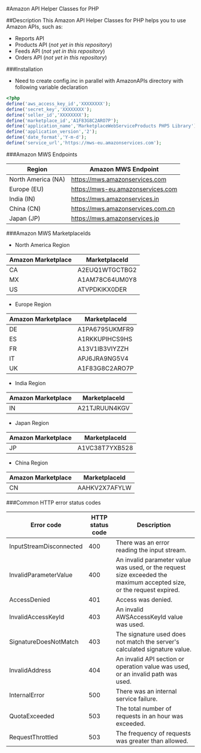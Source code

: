 #Amazon API Helper Classes for PHP

##Description
This Amazon API Helper Classes for PHP helps you to use Amazon APIs, such as:
* Reports API
* Products API (*not yet in this repository*)
* Feeds API (*not yet in this repository*)
* Orders API (*not yet in this repository*)

###Installation

* Need to create config.inc in parallel with AmazonAPIs directory with following variable declaration
```php
<?php
define('aws_access_key_id','XXXXXXXX');
define('secret_key','XXXXXXXX');
define('seller_id','XXXXXXXX');
define('marketplace_id','A1F83G8C2ARO7P');
define('application_name','MarketplaceWebServiceProducts PHP5 Library');
define('application_version','2');
define('date_format','Y-m-d');
define('service_url','https://mws-eu.amazonservices.com');
```

###Amazon MWS Endpoints

|       Region       |        Amazon MWS Endpoint        |
|--------------------|-----------------------------------|
| North America (NA) | https://mws.amazonservices.com    |
| Europe (EU)        | https://mws-eu.amazonservices.com |
| India (IN)         | https://mws.amazonservices.in     |
| China (CN)         | https://mws.amazonservices.com.cn |
| Japan (JP)         | https://mws.amazonservices.jp     |

###Amazon MWS MarketplaceIds

* North America Region

| Amazon Marketplace | MarketplaceId  |
|--------------------|----------------|
| CA                 | A2EUQ1WTGCTBG2 |
| MX                 | A1AM78C64UM0Y8 |
| US                 | ATVPDKIKX0DER  |

* Europe Region

| Amazon Marketplace | MarketplaceId  |
|--------------------|----------------|
| DE                 | A1PA6795UKMFR9 |
| ES                 | A1RKKUPIHCS9HS |
| FR                 | A13V1IB3VIYZZH |
| IT                 | APJ6JRA9NG5V4  |
| UK                 | A1F83G8C2ARO7P |

* India Region

| Amazon Marketplace | MarketplaceId |
|--------------------|---------------|
| IN                 | A21TJRUUN4KGV |

* Japan Region

| Amazon Marketplace | MarketplaceId  |
|--------------------|----------------|
| JP                 | A1VC38T7YXB528 |

* China Region

| Amazon Marketplace | MarketplaceId |
|--------------------|---------------|
| CN                 | AAHKV2X7AFYLW |

###Common HTTP error status codes

|       Error code        | HTTP status code |                                                     Description                                                      |
|-------------------------|------------------|----------------------------------------------------------------------------------------------------------------------|
| InputStreamDisconnected |              400 | There was an error reading the input stream.                                                                         |
| InvalidParameterValue   |              400 | An invalid parameter value was used, or the request size exceeded the maximum accepted size, or the request expired. |
| AccessDenied            |              401 | Access was denied.                                                                                                   |
| InvalidAccessKeyId      |              403 | An invalid AWSAccessKeyId value was used.                                                                            |
| SignatureDoesNotMatch   |              403 | The signature used does not match the server's calculated signature value.                                           |
| InvalidAddress          |              404 | An invalid API section or operation value was used, or an invalid path was used.                                     |
| InternalError           |              500 | There was an internal service failure.                                                                               |
| QuotaExceeded           |              503 | The total number of requests in an hour was exceeded.                                                                |
| RequestThrottled        |              503 | The frequency of requests was greater than allowed.                                                                  |

